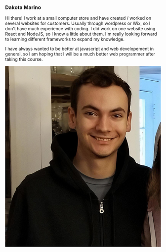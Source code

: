 ### Dakota Marino

Hi there! I work at a small computer store and have created / worked on several websites for customers. Usually through wordpress or Wix, so I don't have much experience with coding. I did work on one website using React and NodeJS, so I know a little about them. I'm really looking forward to learning different frameworks to expand my knowledge. 

I have always wanted to be better at javascript and web developement in general, so I am hoping that I will be a much better web programmer after taking this course.  

![alt text](https://github.com/atokad99/webdev01/blob/main/Images/dakota.jpg?raw=true)